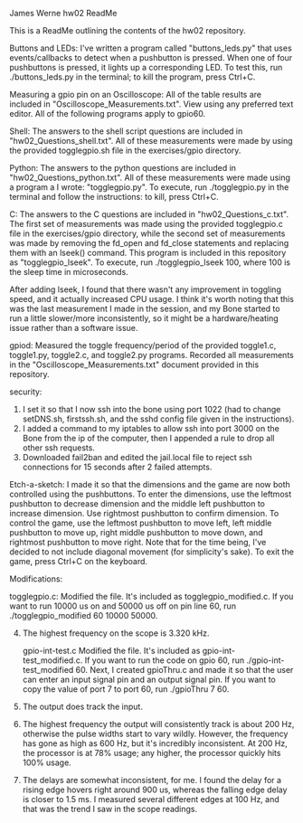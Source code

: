 James Werne hw02 ReadMe


This is a ReadMe outlining the contents of the hw02 repository. 

Buttons and LEDs:
I've written a program called "buttons_leds.py" that uses events/callbacks to detect when a pushbutton is pressed. When one of four pushbuttons is pressed, it lights up a corresponding LED. To test this, run ./buttons_leds.py in the terminal; to kill the program, press Ctrl+C.



Measuring a gpio pin on an Oscilloscope:
All of the table results are included in "Oscilloscope_Measurements.txt". View using any preferred text editor. All of the following programs apply to gpio60.

Shell:
The answers to the shell script questions are included in "hw02_Questions_shell.txt". All of these measurements were made by using the provided togglegpio.sh file in the exercises/gpio directory.

Python:
The answers to the python questions are included in "hw02_Questions_python.txt". All of these measurements were made using a program a I wrote: "togglegpio.py". To execute, run ./togglegpio.py in the terminal and follow the instructions: to kill, press Ctrl+C.

C:
The answers to the C questions are included in "hw02_Questions_c.txt". The first set of measurements was made using the provided togglegpio.c file in the exercises/gpio directory, while the second set of measurements was made by removing the fd_open and fd_close statements and replacing them with an lseek() command. This program is included in this repository as "togglegpio_lseek". To execute, run ./togglegpio_lseek 100, where 100 is the sleep time in microseconds.

After adding lseek, I found that there wasn't any improvement in toggling speed, and it actually increased CPU usage. I think it's worth noting that this was the last measurement I made in the session, and my Bone started to run a little slower/more inconsistently, so it might be a hardware/heating issue rather than a software issue.



gpiod:
Measured the toggle frequency/period of the provided toggle1.c, toggle1.py, toggle2.c, and toggle2.py programs. Recorded all measurements in the "Oscilloscope_Measurements.txt" document provided in this repository.



security:
1) I set it so that I now ssh into the bone using port 1022 (had to change setDNS.sh, firstssh.sh, and the sshd config file given in the instructions).
2) I added a command to my iptables to allow ssh into port 3000 on the Bone from the ip of the computer, then I appended a rule to drop all other ssh requests.
3) Downloaded fail2ban and edited the jail.local file to reject ssh connections for 15 seconds after 2 failed attempts. 



Etch-a-sketch:
I made it so that the dimensions and the game are now both controlled using the pushbuttons.
To enter the dimensions, use the leftmost pushbutton to decrease dimension and the middle left pushbutton to increase dimension. Use rightmost pushbutton to confirm dimension.
To control the game, use the leftmost pushbutton to move left, left middle pushbutton to move up, right middle pushbutton to move down, and rightmost pushbutton to move right. Note that for the time being, I've decided to not include diagonal movement (for simplicity's sake). To exit the game, press Ctrl+C on the keyboard.


Modifications:

   togglegpio.c:
Modified the file. It's included as togglegpio_modified.c. If you want to run 10000 us on and 50000 us off on pin line 60, run ./togglegpio_modified 60 10000 50000.

4) The highest frequency on the scope is 3.320 kHz.


   gpio-int-test.c
Modified the file. It's included as gpio-int-test_modified.c. If you want to run the code on gpio 60, run ./gpio-int-test_modified 60.
Next, I created gpioThru.c and made it so that the user can enter an input signal pin and an output signal pin. If you want to copy the value of port 7 to port 60, run ./gpioThru 7 60.

3) The output does track the input.
4) The highest frequency the output will consistently track is about 200 Hz, otherwise the pulse widths start to vary wildly. However, the frequency has gone as high as 600 Hz, but it's incredibly inconsistent. At 200 Hz, the processor is at 78% usage; any higher, the processor quickly hits 100% usage.
5) The delays are somewhat inconsistent, for me. I found the delay for a rising edge hovers right around 900 us, whereas the falling edge delay is closer to 1.5 ms. I measured several different edges at 100 Hz, and that was the trend I saw in the scope readings.
